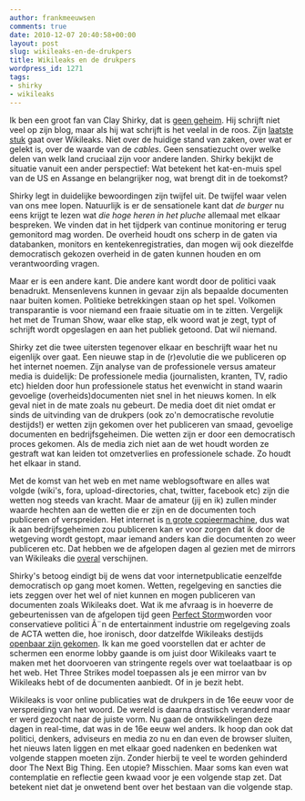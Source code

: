 ```yaml
---
author: frankmeeuwsen
comments: true
date: 2010-12-07 20:40:58+00:00
layout: post
slug: wikileaks-en-de-drukpers
title: Wikileaks en de drukpers
wordpress_id: 1271
tags:
- shirky
- wikileaks
---
```


Ik ben een groot fan van Clay Shirky, dat is [geen geheim](/een-week-na-sxsw/). Hij schrijft niet veel op zijn blog, maar als hij wat schrijft is het veelal in de roos. Zijn [laatste stuk](http://www.shirky.com/weblog/2010/12/wikileaks-and-the-long-haul/) gaat over Wikileaks. Niet over de huidige stand van zaken, over wat er gelekt is, over de waarde van de _cables_. Geen sensatiezucht over welke delen van welk land cruciaal zijn voor andere landen. Shirky bekijkt de situatie vanuit een ander perspectief: Wat betekent het kat-en-muis spel van de US en Assange en belangrijker nog, wat brengt dit in de toekomst?

Shirky legt in duidelijke bewoordingen zijn twijfel uit. De twijfel waar velen van ons mee lopen. Natuurlijk is er de sensationele kant dat _de burger_ nu eens krijgt te lezen wat _die hoge heren in het pluche_ allemaal met elkaar bespreken. We vinden dat in het tijdperk van continue monitoring er terug gemonitord mag worden. De overheid houdt ons scherp in de gaten via databanken, monitors en kentekenregistraties, dan mogen wij ook diezelfde democratisch gekozen overheid in de gaten kunnen houden en om verantwoording vragen.

Maar er is een andere kant. Die andere kant wordt door de politici vaak benadrukt. Mensenlevens kunnen in gevaar zijn als bepaalde documenten naar buiten komen. Politieke betrekkingen staan op het spel. Volkomen transparantie is voor niemand een fraaie situatie om in te zitten. Vergelijk het met de Truman Show, waar elke stap, elk woord wat je zegt, typt of schrijft wordt opgeslagen en aan het publiek getoond. Dat wil niemand.

Shirky zet die twee uitersten tegenover elkaar en beschrijft waar het nu eigenlijk over gaat. Een nieuwe stap in de (r)evolutie die we publiceren op het internet noemen. Zijn analyse van de professionele versus amateur media is duidelijk: De professionele media (journalisten, kranten, TV, radio etc) hielden door hun professionele status het evenwicht in stand waarin gevoelige (overheids)documenten niet snel in het nieuws komen. In elk geval niet in de mate zoals nu gebeurt. De media doet dit niet omdat er sinds de uitvinding van de drukpers (ook zo'n democratische revolutie destijds!) er wetten zijn gekomen over het publiceren van smaad, gevoelige documenten en bedrijfsgeheimen. Die wetten zijn er door een democratisch proces gekomen. Als de media zich niet aan de wet houdt worden ze gestraft wat kan leiden tot omzetverlies en professionele schade. Zo houdt het elkaar in stand.

Met de komst van het web en met name weblogsoftware en alles wat volgde (wiki's, fora, upload-directories, chat, twitter, facebook etc) zijn die wetten nog steeds van kracht. Maar de amateur (jij en ik) zullen minder waarde hechten aan de wetten die er zijn en de documenten toch publiceren of verspreiden. Het internet is [n grote copieermachine](http://www.kk.org/thetechnium/archives/2008/01/better_than_fre.php), dus wat ik aan bedrijfsgeheimen zou publiceren kan er voor zorgen dat ik door de wetgeving wordt gestopt, maar iemand anders kan die documenten zo weer publiceren etc. Dat hebben we de afgelopen dagen al gezien met de mirrors van Wikileaks die [overal](http://www.vpro.nl/wikileaks) verschijnen.

Shirky's betoog eindigt bij de wens dat voor internetpublicatie eenzelfde democratisch op gang moet komen. Wetten, regelgeving en sancties die iets zeggen over het wel of niet kunnen en mogen publiceren van documenten zoals Wikileaks doet. Wat ik me afvraag is in hoeverre de gebeurtenissen van de afgelopen tijd geen [Perfect Storm](http://en.wikipedia.org/wiki/Perfect%20storm)worden voor conservatieve politici Ã¨n de entertainment industrie om regelgeving zoals de ACTA wetten die, hoe ironisch, door datzelfde Wikileaks destijds [openbaar zijn gekomen](http://news.slashdot.org/article.pl?sid=08/07/29/198229). Ik kan me goed voorstellen dat er achter de schermen een enorme lobby gaande is om juist door Wikileaks vaart te maken met het doorvoeren van stringente regels over wat toelaatbaar is op het web. Het Three Strikes model toepassen als je een mirror van bv Wikileaks hebt of de documenten aanbiedt. Of in je bezit hebt.

Wikileaks is voor online publicaties wat de drukpers in de 16e eeuw voor de verspreiding van het woord. De wereld is daarna drastisch veranderd maar er werd gezocht naar de juiste vorm. Nu gaan de ontwikkelingen deze dagen in real-time, dat was in de 16e eeuw wel anders. Ik hoop dan ook dat politici, denkers, adviseurs en media zo nu en dan even de browser sluiten, het nieuws laten liggen en met elkaar goed nadenken en bedenken wat volgende stappen moeten zijn. Zonder hierbij te veel te worden gehinderd door The Next Big Thing. Een utopie? Misschien. Maar soms kan even wat contemplatie en reflectie geen kwaad voor je een volgende stap zet. Dat betekent niet dat je onwetend bent over het bestaan van die volgende stap.
